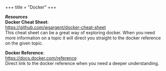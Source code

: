 +++
title = "Docker"
+++


***Resources*** <br>
**Docker Cheat Sheet**:<br>
https://github.com/wsargent/docker-cheat-sheet <br>
This cheat sheet can be a great way of exploring docker. When you need more information on a topic it will direct you straight to the docker reference on the given topic.

**Docker Reference**:<br>
https://docs.docker.com/reference <br>
Direct link to the docker reference when you need a deeper understanding.